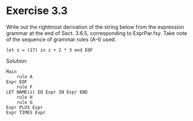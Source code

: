 # Exercise 3.3

Write out the rightmost derivation of the string below from the expression grammar at the end of Sect. 3.6.5, corresponding to ExprPar.fsy. Take note
of the sequence of grammar rules (A–I) used.

`let z = (17) in z + 2 * 3 end EOF`

Solution:

```
Main
    rule A
Expr EOF
    rule F
LET NAME(z) EQ Expr IN Expr END
    rule H
    rule G
Expr PLUS Expr
Expr TIMES Expr
```
